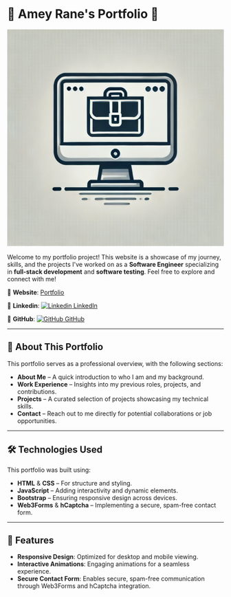 

# 🌟 **Amey Rane's Portfolio** 🌟
![Portfolio](portfolio.png)


Welcome to my portfolio project! This website is a showcase of my journey, skills, and the projects I've worked on as a **Software Engineer** specializing in **full-stack development** and **software testing**. Feel free to explore and connect with me!

🔗 **Website**: [Portfolio](https://ameyrane98.github.io/my-portfolio/)

🔗 **Linkedin**: [![Linkedin](https://i.sstatic.net/gVE0j.png) LinkedIn](https://www.linkedin.com/in/amey-santosh-rane-8b94601b0/)

🔗 **GitHub**: [![GitHub](https://i.sstatic.net/tskMh.png) GitHub](https://github.com/ameyrane98?tab=repositories)

---

## 📖 **About This Portfolio**

This portfolio serves as a professional overview, with the following sections:

- **About Me** – A quick introduction to who I am and my background.
- **Work Experience** – Insights into my previous roles, projects, and contributions.
- **Projects** – A curated selection of projects showcasing my technical skills.
- **Contact** – Reach out to me directly for potential collaborations or job opportunities.

---

## 🛠️ **Technologies Used**

This portfolio was built using:

- **HTML** & **CSS** – For structure and styling.
- **JavaScript** – Adding interactivity and dynamic elements.
- **Bootstrap** – Ensuring responsive design across devices.
- **Web3Forms** & **hCaptcha** – Implementing a secure, spam-free contact form.

---

## 🌟 **Features**

- **Responsive Design**: Optimized for desktop and mobile viewing.
- **Interactive Animations**: Engaging animations for a seamless experience.
- **Secure Contact Form**: Enables secure, spam-free communication through Web3Forms and hCaptcha integration.


